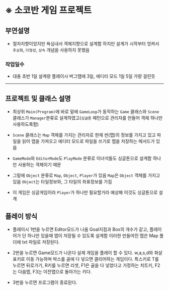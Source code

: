 # ※ 소코반 게임 프로젝트

## <strong>부연설명</strong>
- 절차지향이었지만
욕심내서 객체지향으로 설계함
하지만 설계가 시작부터 엉켜서 `추상화`, `다형성`, `상속`
개념을 사용하지 못했음

### <strong>작업일수</strong>
- 대충 초반 1일 
설계랑 플레이시 버그땜에 3일, 에디터 모드 1일
5일 가량 걸린듯

<hr>

## <strong>프로젝트 및 클래스 설명</strong>
- 최상위 `Main(Program)`에 바로 밑에
`GameLoop`가 동작하는 `Game` 클래스와 `Scene` 클래스가 `Manager`분류로
설계하였고(`싱글톤` 패턴으로 관리자를 만들어 객체 하나만 사용하도록함)

- `Scene` 클래스는 `Map` 객체를 가지는 관리자로
현재 씬(맵)의 정보를 가지고 있고 파일을 읽어 맵을 가져오고
에디터 모드로 파일을 쓰기로 맵을 저장하는 메서드가 있음

- `GameMode`와 `EditorMode`도 `PlayMode` 분류로 이녀석들도 싱글톤으로 설계함
하나만 사용하는 객체이기 때문

- 그밑에 `Object` 분류로 `Map`, `Object`, `Player`가 있음 `Map`은 `Object` 객체를 가지고있음
`Object`는 타일정보와, 그 타일의 좌표정보를 가짐

- 이 게임은 싱글게임이라 `Player`가 하나만 필요할거라 예상해 이것도 싱글톤으로 설계

## <strong>플레이 방식</strong>
- 플레이시 1번을 누르면 Editor모드가 나옴 Goal지점과 Box의 개수가 같고,
플레이어가 단 하나만 있을때 맵이 저장될 수 있도록 설계함 이러한 만들어진 맵은
Map 폴더에 txt 파일로 저장된다.

- 2번을 누르면 Game모드가 나온다 실제 게임을 플레이 할 수 있다.
w,a,s,d와 화살표키로 이동 가능하며 박스를 골에 다 넣으면 클리어하는 게임이다.
특스키로 T를 누르면 뒤로가기, R키를 누르면 리셋, F1은 골을 다 넣었다고 가정하는
치트키, F2는 다음맵, F3는 이전맵으로 돌아가는 키다.

- 3번을 누르면 프로그램이 종료된다.
